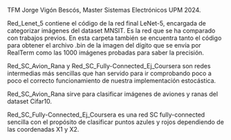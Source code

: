 TFM Jorge Vigón Bescós, Master Sistemas Electrónicos UPM 2024.

Red_Lenet_5 contiene el código de la red final LeNet-5, encargada de categorizar imágenes del dataset MNSIT. Es la red que se ha comparado con trabajos previos. En esta carpeta también se encuentra tanto el código para obtener el archivo .bin de la imagen del dígito que se envía por RealTerm como las 1000 imágenes probadas para saber la precisión.


Red_SC_Avion_Rana y Red_SC_Fully-Connected_Ej_Coursera son redes intermedias más sencillas que han servido para ir comprobando poco a poco el correcto funcionamiento de nuestra implementación estocástica.

Red_SC_Avion_Rana sirve para clasificar imágenes de aviones y ranas del dataset Cifar10.

Red_SC_Fully-Connected_Ej_Coursera es una red SC fully-connected sencilla con el propósito de clasificar puntos azules y rojos dependiendo de las coordenadas X1 y X2.
